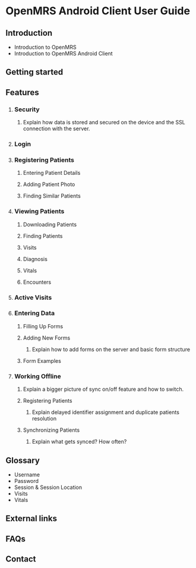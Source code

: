 # OpenMRS Android Client User Guide

## Introduction

* Introduction to OpenMRS
* Introduction to OpenMRS Android Client



## Getting started

## Features

1. ### Security

   1. Explain how data is stored and secured on the device and the SSL connection with the server.
2. ### Login
3. ### Registering Patients

   1. Entering Patient Details

   2. Adding Patient Photo

   3. Finding Similar Patients
4. ### Viewing Patients

   1. Downloading Patients

   2. Finding Patients

   3. Visits

   4. Diagnosis

   5. Vitals

   6. Encounters
5. ### Active Visits
6. ### Entering Data

   1. Filling Up Forms

   2. Adding New Forms

      1. Explain how to add forms on the server and basic form structure 

   3. Form Examples
7. ### Working Offline

   1. Explain a bigger picture of sync on/off feature and how to switch. 

   2. Registering Patients

      1. Explain delayed identifier assignment and duplicate patients resolution

   3. Synchronizing Patients

      1. Explain what gets synced? How often?

## Glossary

* Username
* Password
* Session & Session Location
* Visits
* Vitals



## External links

## FAQs

## Contact



